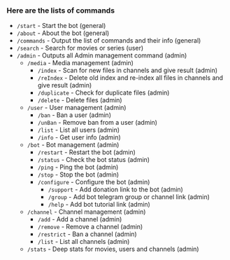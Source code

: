 ### Here are the lists of commands

- `/start`          -   Start the bot (general)
- `/about`          -   About the bot (general)
- `/commands`       -   Output the list of commands and their info (general)
- `/search`         -   Search for movies or series (user)
- `/admin`          -   Outputs all Admin management command (admin)
  - `/media`        -   Media management (admin)
    - `/index`      -   Scan for new files in channels and give result (admin)
    - `/reIndex`    -   Delete old index and re-index all files in channels and give result (admin)
    - `/duplicate`  -   Check for duplicate files (admin)
    - `/delete`     -   Delete files (admin)
  - `/user`         -   User management (admin)
    - `/ban`        -   Ban a user (admin)
    - `/unBan`      -   Remove ban from a user (admin)
    - `/list`       -   List all users (admin)
    - `/info`       -   Get user info (admin)
  - `/bot`          -   Bot management (admin)
    - `/restart`    -   Restart the bot (admin)
    - `/status`     -   Check the bot status (admin)
    - `/ping`       -   Ping the bot (admin)
    - `/stop`       -   Stop the bot (admin)
    - `/configure`  -   Configure the bot (admin)
      - `/support`  -   Add donation link to the bot (admin)
      - `/group`    -   Add bot telegram group or channel link (admin)
      - `/help`     -   Add bot tutorial link (admin)
  - `/channel`      -   Channel management (admin)
    - `/add`        -   Add a channel (admin)
    - `/remove`     -   Remove a channel (admin)
    - `/restrict`   -   Ban a channel (admin)
    - `/list`       -   List all channels (admin)
  - `/stats`        -   Deep stats for movies, users and channels (admin)
